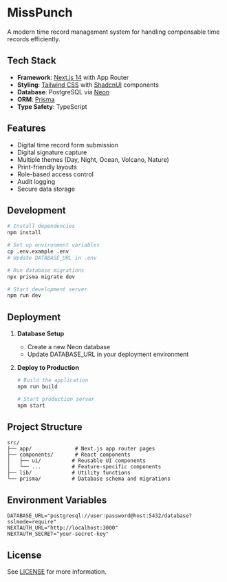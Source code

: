 # MissPunch

A modern time record management system for handling compensable time records efficiently.

## Tech Stack

- **Framework**: [Next.js 14](https://nextjs.org/) with App Router
- **Styling**: [Tailwind CSS](https://tailwindcss.com/) with [ShadcnUI](https://ui.shadcn.com/) components
- **Database**: PostgreSQL via [Neon](https://neon.tech)
- **ORM**: [Prisma](https://www.prisma.io/)
- **Type Safety**: TypeScript

## Features

- Digital time record form submission
- Digital signature capture
- Multiple themes (Day, Night, Ocean, Volcano, Nature)
- Print-friendly layouts
- Role-based access control
- Audit logging
- Secure data storage

## Development

```bash
# Install dependencies
npm install

# Set up environment variables
cp .env.example .env
# Update DATABASE_URL in .env

# Run database migrations
npx prisma migrate dev

# Start development server
npm run dev
```

## Deployment

1. **Database Setup**

   - Create a new Neon database
   - Update DATABASE_URL in your deployment environment

2. **Deploy to Production**

   ```bash
   # Build the application
   npm run build

   # Start production server
   npm start
   ```

## Project Structure

```
src/
├── app/              # Next.js app router pages
├── components/       # React components
│   ├── ui/          # Reusable UI components
│   └── ...          # Feature-specific components
├── lib/             # Utility functions
└── prisma/          # Database schema and migrations
```

## Environment Variables

```env
DATABASE_URL="postgresql://user:password@host:5432/database?sslmode=require"
NEXTAUTH_URL="http://localhost:3000"
NEXTAUTH_SECRET="your-secret-key"
```

## License

See [LICENSE](LICENSE) for more information.
